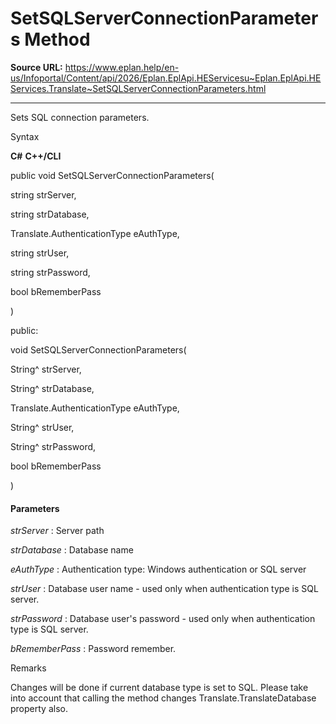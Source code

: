 # SetSQLServerConnectionParameters Method

**Source URL:** https://www.eplan.help/en-us/Infoportal/Content/api/2026/Eplan.EplApi.HEServicesu~Eplan.EplApi.HEServices.Translate~SetSQLServerConnectionParameters.html

---

Sets SQL connection parameters.

Syntax

**C#**
**C++/CLI**


public void SetSQLServerConnectionParameters( 

   string strServer,

   string strDatabase,

   Translate.AuthenticationType eAuthType,

   string strUser,

   string strPassword,

   bool bRememberPass

)

public:

void SetSQLServerConnectionParameters( 

   String^ strServer,

   String^ strDatabase,

   Translate.AuthenticationType eAuthType,

   String^ strUser,

   String^ strPassword,

   bool bRememberPass

)


#### Parameters

*strServer*
:   Server path

*strDatabase*
:   Database name

*eAuthType*
:   Authentication type: Windows authentication or SQL server

*strUser*
:   Database user name - used only when authentication type is SQL server.

*strPassword*
:   Database user's password - used only when authentication type is SQL server.

*bRememberPass*
:   Password remember.

Remarks

Changes will be done if current database type is set to SQL. Please take into account that calling the method changes Translate.TranslateDatabase property also.
